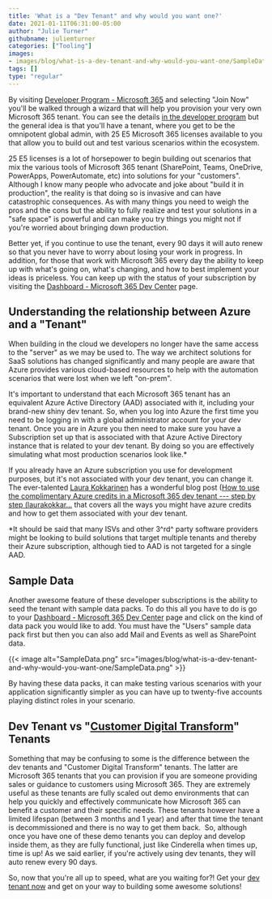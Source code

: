 ```yaml
---
title: 'What is a "Dev Tenant" and why would you want one?'
date: 2021-01-11T06:31:00-05:00
author: "Julie Turner"
githubname: juliemturner
categories: ["Tooling"]
images:
- images/blog/what-is-a-dev-tenant-and-why-would-you-want-one/SampleData.png
tags: []
type: "regular"
---
```


By visiting [Developer Program - Microsoft
365](https://developer.microsoft.com/microsoft-365/dev-program "Developer Program - Microsoft 365") and
selecting "Join Now" you'll be walked through a wizard that will help
you provision your very own Microsoft 365 tenant. You can see the
details
[in the developer program](https://developer.microsoft.com/microsoft-365/dev-program#Subscription) but
the general idea is that you'll have a tenant, where you get to be the
omnipotent global admin, with 25 E5 Microsoft 365 licenses available to
you that allow you to build out and test various scenarios within the
ecosystem.

25 E5 licenses is a lot of horsepower to begin building out scenarios
that mix the various tools of Microsoft 365 tenant (SharePoint, Teams,
OneDrive, PowerApps, PowerAutomate, etc) into solutions for your
"customers". Although I know many people who advocate and joke about
"build it in production", the reality is that doing so is invasive and
can have catastrophic consequences. As with many things you need to
weigh the pros and the cons but the ability to fully realize and test
your solutions in a "safe space" is powerful and can make you try things
you might not if you're worried about bringing down production.

Better yet, if you continue to use the tenant, every 90 days it will
auto renew so that you never have to worry about losing your work in
progress. In addition, for those that work with Microsoft 365 every day
the ability to keep up with what's going on, what's changing, and how to
best implement your ideas is priceless. You can keep up with the status
of your subscription by visiting the [Dashboard - Microsoft 365 Dev
Center](https://developer.microsoft.com/microsoft-365/profile "Dashboard - Microsoft 365 Dev Center")
page.

## Understanding the relationship between Azure and a "Tenant"

When building in the cloud we developers no longer have the same access
to the "server" as we may be used to. The way we architect solutions for
SaaS solutions has changed significantly and many people are aware that
Azure provides various cloud-based resources to help with the automation
scenarios that were lost when we left "on-prem".

It's important to understand that each Microsoft 365 tenant has an
equivalent Azure Active Directory (AAD) associated with it, including
your brand-new shiny dev tenant. So, when you log into Azure the first
time you need to be logging in with a global administrator account for
your dev tenant. Once you are in Azure you then need to make sure you
have a Subscription set up that is associated with that Azure Active
Directory instance that is related to your dev tenant. By doing so you
are effectively simulating what most production scenarios look like.\* 

If you already have an Azure subscription you use for development
purposes, but it's not associated with your dev tenant, you can change
it. The ever-talented [Laura
Kokkarinen](https://twitter.com/LauraKokkarinen "Laura Kokkarinen Twitter") has
a wonderful blog post ([How to use the complimentary Azure credits in a
Microsoft 365 dev tenant --- step by step
(laurakokkar\...](https://laurakokkarinen.com/how-to-use-the-complimentary-azure-credits-in-a-microsoft-365-developer-tenant-step-by-step/)
that covers all the ways you might have azure credits and how to get
them associated with your dev tenant.

\*It should be said that many ISVs and other 3^rd^ party software
providers might be looking to build solutions that target multiple
tenants and thereby their Azure subscription, although tied to AAD is
not targeted for a single AAD.

## Sample Data

Another awesome feature of these developer subscriptions is the ability
to seed the tenant with sample data packs. To do this all you have to do
is go to your [Dashboard - Microsoft 365 Dev
Center](https://developer.microsoft.com/microsoft-365/profile "Dashboard - Microsoft 365 Dev Center")
page and click on the kind of data pack you would like to add. You must
have the "Users" sample data pack first but then you can also add Mail
and Events as well as SharePoint data.

{{< image alt="SampleData.png" src="images/blog/what-is-a-dev-tenant-and-why-would-you-want-one/SampleData.png" >}}

By having these data packs, it can make testing various scenarios with
your application significantly simpler as you can have up to twenty-five
accounts playing distinct roles in your scenario.

## Dev Tenant vs "[Customer Digital Transform](https://cdx.transform.microsoft.com/ "Customer Digital Transform Site")" Tenants

Something that may be confusing to some is the difference between the
dev tenants and "Customer Digital Transform" tenants. The latter are
Microsoft 365 tenants that you can provision if you are someone
providing sales or guidance to customers using Microsoft 365. They are
extremely useful as these tenants are fully scaled out demo environments
that can help you quickly and effectively communicate how Microsoft 365
can benefit a customer and their specific needs. These tenants however
have a limited lifespan (between 3 months and 1 year) and after that
time the tenant is decommissioned and there is no way to get them back. 
So, although once you have one of these demo tenants you can deploy and
develop inside them, as they are fully functional, just like Cinderella
when times up, time is up! As we said earlier, if you're actively using
dev tenants, they will auto renew every 90 days.

So, now that you're all up to speed, what are you waiting for?! Get
your [dev tenant
now](https://developer.microsoft.com/microsoft-365/dev-program "Developer Program - Microsoft 365")
and get on your way to building some awesome solutions!

